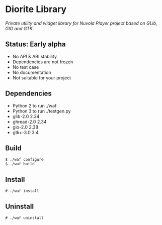 Diorite Library
===============

_Private utility and widget library for Nuvola Player project based on GLib, GIO and GTK._

Status: Early alpha
--------------------

  - No API & ABI stability
  - Dependencies are not frozen
  - No test case
  - No documentation
  - Not suitable for your project

Dependencies
------------

  - Python 2 to run ./waf
  - Python 3 to run ./testgen.py
  - glib-2.0 2.34
  - ghread-2.0 2.34
  - gio-2.0 2.38
  - gtk+-3.0 3.4

Build
-----

    $ ./waf configure
    $ ./waf build

Install
-------

    # ./waf install
    
Uninstall
---------

    # ./waf uninstall



